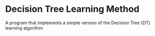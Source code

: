 # Decision Tree Learning Method
A program that implements a simple version of the Decision Tree (DT) learning algorithm
